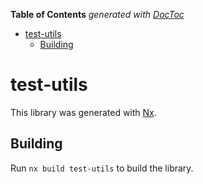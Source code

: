<!-- START doctoc generated TOC please keep comment here to allow auto update -->
<!-- DON'T EDIT THIS SECTION, INSTEAD RE-RUN doctoc TO UPDATE -->
**Table of Contents**  *generated with [DocToc](https://github.com/thlorenz/doctoc)*

- [test-utils](#test-utils)
  - [Building](#building)

<!-- END doctoc generated TOC please keep comment here to allow auto update -->

# test-utils

This library was generated with [Nx](https://nx.dev).

## Building

Run `nx build test-utils` to build the library.
